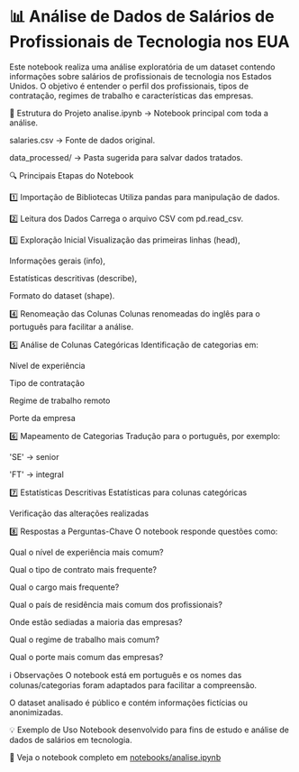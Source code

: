 # 📊 Análise de Dados de Salários de Profissionais de Tecnologia nos EUA
Este notebook realiza uma análise exploratória de um dataset contendo informações sobre salários de profissionais de tecnologia nos Estados Unidos.
O objetivo é entender o perfil dos profissionais, tipos de contratação, regimes de trabalho e características das empresas.

📂 Estrutura do Projeto
analise.ipynb → Notebook principal com toda a análise.

salaries.csv → Fonte de dados original.

data_processed/ → Pasta sugerida para salvar dados tratados.

🔍 Principais Etapas do Notebook

1️⃣ Importação de Bibliotecas
Utiliza pandas para manipulação de dados.

2️⃣ Leitura dos Dados
Carrega o arquivo CSV com pd.read_csv.

3️⃣ Exploração Inicial
Visualização das primeiras linhas (head),

Informações gerais (info),

Estatísticas descritivas (describe),

Formato do dataset (shape).

4️⃣ Renomeação das Colunas
Colunas renomeadas do inglês para o português para facilitar a análise.

5️⃣ Análise de Colunas Categóricas
Identificação de categorias em:

Nível de experiência

Tipo de contratação

Regime de trabalho remoto

Porte da empresa

6️⃣ Mapeamento de Categorias
Tradução para o português, por exemplo:

'SE' → senior

'FT' → integral

7️⃣ Estatísticas Descritivas
Estatísticas para colunas categóricas

Verificação das alterações realizadas

8️⃣ Respostas a Perguntas-Chave
O notebook responde questões como:

Qual o nível de experiência mais comum?

Qual o tipo de contrato mais frequente?

Qual o cargo mais frequente?

Qual o país de residência mais comum dos profissionais?

Onde estão sediadas a maioria das empresas?

Qual o regime de trabalho mais comum?

Qual o porte mais comum das empresas?

ℹ️ Observações
O notebook está em português e os nomes das colunas/categorias foram adaptados para facilitar a compreensão.

O dataset analisado é público e contém informações fictícias ou anonimizadas.

💡 Exemplo de Uso
Notebook desenvolvido para fins de estudo e análise de dados de salários em tecnologia.

📎 Veja o notebook completo em [notebooks/analise.ipynb](notebooks/analise.ipynb)
